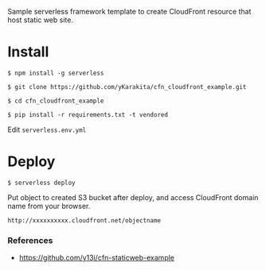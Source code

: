 Sample serverless framework template to create CloudFront resource that host static web site.


# Install
```
$ npm install -g serverless

$ git clone https://github.com/yKarakita/cfn_cloudfront_example.git

$ cd cfn_cloudfront_example 

$ pip install -r requirements.txt -t vendored
```

Edit `serverless.env.yml`

# Deploy

```
$ serverless deploy
```

Put object to created S3 bucket after deploy, and access CloudFront domain name from your browser.
```buildoutcfg
http://xxxxxxxxxx.cloudfront.net/objectname
```

### References
- https://github.com/y13i/cfn-staticweb-example